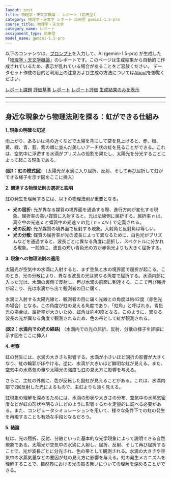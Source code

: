 ```yaml
---
layout: post
title: 物理学・天文学概論 - レポート (応用型)
category: 物理学・天文学 レポート 応用型 gemini-1.5-pro
course_title: 物理学・天文学
category_name: レポート
assignment_type: 応用型
model_name: gemini-1.5-pro
---
```


以下のコンテンツは、[プロンプト](https://github.com/takedatoshiyuki/synthetic_assignments/tree/main/generated/物理学・天文学/gemini-1.5-pro/prompt_レポート-応用型.md)を入力して、AI (gemini-1.5-pro) が生成した「[物理学・天文学概論](/contents/物理学・天文学/)」のレポートです。このページは生成結果から自動的に作成されているため、表示が乱れている場合があることをご容赦ください。
データセット作成の目的と利用上の注意および生成の方法については[About](/About)を御覧ください。

[レポート課題](../レポート課題-応用型)
[評価基準](../評価基準-応用型)
[レポート](../レポート-応用型)
[レポート評価](../レポート評価-応用型)
[生成結果のみを表示](https://github.com/takedatoshiyuki/synthetic_assignments/tree/main/generated/物理学・天文学/gemini-1.5-pro/レポート-応用型.md)
  

***
***
  
## 身近な現象から物理法則を探る：虹ができる仕組み

**1. 現象の明確な記述**

雨上がり、あるいは滝の近くなどで太陽を背にして空を見上げると、赤、橙、黄、緑、青、藍、紫の順に並んだ美しいアーチ状の虹を見ることができる。これは、空気中に浮遊する水滴がプリズムの役割を果たし、太陽光を分光することによって起こる現象である。

**(図1：虹の模式図)**
（太陽光が水滴に入り屈折、反射、そして再び屈折して虹ができる様子を示す図をここに挿入）


**2. 関連する物理法則の選択と説明**

虹の発生を理解するには、以下の物理法則が重要となる。

* **光の屈折:** 光が異なる媒質の境界面を通過する際、進行方向が変化する現象。屈折率の高い媒質に入射すると、光は法線側に屈折する。屈折率 *n* は、真空中の光速 *c* と媒質中の光速 *v* の比 ( *n = c/v* ) で定義される。
* **光の反射:** 光が媒質の境界面で反射する現象。入射角と反射角は等しい。
* **光の分散:** 媒質の屈折率が光の波長によって異なるために、白色光がプリズムなどを通過すると、波長ごとに異なる角度に屈折し、スペクトルに分かれる現象。一般的に、波長の短い青色光の方が赤色光よりも大きく屈折する。


**3. 現象への物理法則の適用**

太陽光が空気中の水滴に入射すると、まず空気と水の境界面で屈折が起こる。このとき、光の分散により、異なる波長の光は異なる角度で屈折する。水滴内部に入った光は、水滴の裏側で反射し、再び水滴の前面に到達する。ここで再び屈折が起こり、光は水滴から出て観測者の目に届く。

水滴に入射する太陽光線と、観測者の目に届く光線との角度は約42度（赤色光の場合）となる。この角度が虹の見える角度であり、「虹角」と呼ばれる。青色光の場合は、屈折率が大きいため、虹角は約40度となる。このように、異なる波長の光が異なる角度で観測されるため、色の帯として虹が観測される。

**(図2：水滴内での光の経路)**
（水滴内での光の屈折、反射、分散の様子を詳細に示す図をここに挿入）


**4. 考察**

虹の発生には、水滴の大きさも影響する。水滴が小さいほど回折の影響が大きくなり、虹の輪郭がぼやける。逆に、水滴が大きいほど鮮明な虹が見える。また、空気中の水蒸気の量や太陽光の強度も虹の見え方に影響を与える。

さらに、主虹の外側に、色が反転した副虹が見えることがある。これは、水滴内部で2回反射した光によるもので、主虹よりも淡く見える。

虹現象の理解を深めるためには、水滴の形状や大きさの分布、空気中の水蒸気密度などが虹の形状や明るさにどのように影響するかを定量的に調べる必要がある。また、コンピュータシミュレーションを用いて、様々な条件下での虹の発生を再現することも有効な手段となるだろう。


**5. 結論**

虹は、光の屈折、反射、分散といった基本的な光学現象によって説明できる自然現象である。太陽光が空気中の水滴に入射し、屈折、反射、そして再び屈折することで、光が波長ごとに分光され、色の帯として観測される。水滴の大きさや空気中の水蒸気量などの要因が虹の見え方に影響を与える。虹の発生メカニズムを理解することで、自然界における光の振る舞いについての理解を深めることができる。
